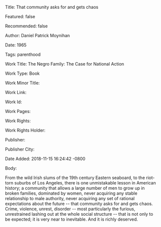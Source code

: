Title: That community asks for and gets chaos

Featured: false

Recommended: false

Author: Daniel Patrick Moynihan

Date: 1965

Tags: parenthood

Work Title: The Negro Family: The Case for National Action

Work Type: Book

Work Minor Title:  

Work Link: 

Work Id:  

Work Pages:  

Work Rights:  

Work Rights Holder:  

Publisher:  

Publisher City:  

Date Added: 2018-11-15 16:24:42 -0800

Body:

From the wild Irish slums of the 19th century Eastern seaboard, to the riot-torn suburbs of Los Angeles, there is one unmistakable lesson in American history; a community that allows a large number of men to grow up in broken families, dominated by women, never acquiring any stable relationship to male authority, never acquiring any set of rational expectations about the future -- that community asks for and gets chaos. Crime, violence, unrest, disorder -- most particularly the furious, unrestrained lashing out at the whole social structure -- that is not only to be expected; it is very near to inevitable. And it is richly deserved.


